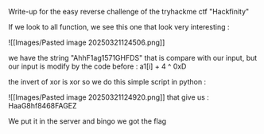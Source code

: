 Write-up for the easy reverse challenge of the tryhackme ctf "Hackfinity"

If we look to all function, we see this one that look very interesting :

![[Images/Pasted image 20250321124506.png]]

we have the string "AhhF1ag1571GHFDS" that is compare with our input, but our input is modify by the code before : a1[i] + 4 ^ 0xD

the invert of xor is xor so we do this simple script in python : 

![[Images/Pasted image 20250321124920.png]]
that give us : HaaG8hf8468FAGEZ

We put it in the server and bingo we got the flag
